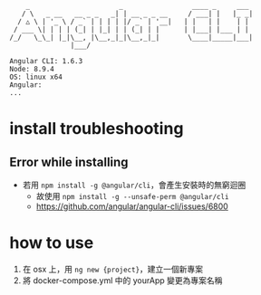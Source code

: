 ```
    _                      _                 ____ _     ___
   / \   _ __   __ _ _   _| | __ _ _ __     / ___| |   |_ _|
  / △ \ | '_ \ / _` | | | | |/ _` | '__|   | |   | |    | |
 / ___ \| | | | (_| | |_| | | (_| | |      | |___| |___ | |
/_/   \_\_| |_|\__, |\__,_|_|\__,_|_|       \____|_____|___|
               |___/

Angular CLI: 1.6.3
Node: 8.9.4
OS: linux x64
Angular: 
...
```

# install troubleshooting

## Error while installing

- 若用 `npm install -g @angular/cli`，會產生安裝時的無窮迴圈
    - 故使用 `npm install -g --unsafe-perm @angular/cli`
    - https://github.com/angular/angular-cli/issues/6800
    
# how to use
1. 在 osx 上，用 `ng new {project}`，建立一個新專案
2. 將 docker-compose.yml 中的 yourApp 變更為專案名稱

